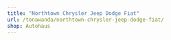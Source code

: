 ```yaml
---
title: "Northtown Chrysler Jeep Dodge Fiat"
url: /tonawanda/northtown-chrysler-jeep-dodge-fiat/
shop: Autohaus
---
```

